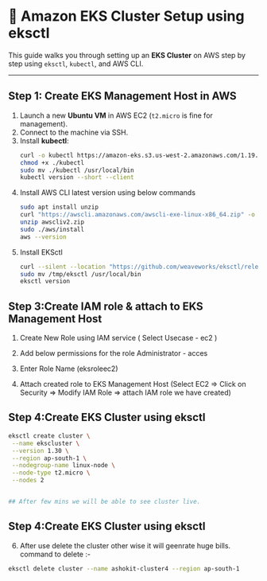# 🚀 Amazon EKS Cluster Setup using eksctl

This guide walks you through setting up an **EKS Cluster** on AWS step by step using `eksctl`, `kubectl`, and AWS CLI.

---

## Step 1: Create EKS Management Host in AWS
1. Launch a new **Ubuntu VM** in AWS EC2 (`t2.micro` is fine for management).
2. Connect to the machine via SSH.
3. Install **kubectl**:
   ```bash
   curl -o kubectl https://amazon-eks.s3.us-west-2.amazonaws.com/1.19.6/2021-01-05/bin/linux/amd64/kubectl
   chmod +x ./kubectl
   sudo mv ./kubectl /usr/local/bin
   kubectl version --short --client

4. Install AWS CLI latest version using below commands
    ```bash
    sudo apt install unzip
    curl "https://awscli.amazonaws.com/awscli-exe-linux-x86_64.zip" -o "awscliv2.zip"
    unzip awscliv2.zip
    sudo ./aws/install
    aws --version

5. Install EKSctl 
     ```bash
   curl --silent --location "https://github.com/weaveworks/eksctl/releases/latest/download/eksctl_$(uname -s)_amd64.tar.gz" | tar xz -C /tmp
   sudo mv /tmp/eksctl /usr/local/bin
   eksctl version

## Step 3:Create IAM role & attach to EKS Management Host

1. Create New Role using IAM service ( Select Usecase - ec2 )
2. Add below permissions for the role
  Administrator - acces
3. Enter Role Name (eksroleec2)

4. Attach created role to EKS Management Host (Select EC2 => Click on Security => Modify IAM Role => attach IAM role we have created)


 
## Step 4:Create EKS Cluster using eksctl
 ```bash
eksctl create cluster \
  --name ekscluster \
  --version 1.30 \
  --region ap-south-1 \
  --nodegroup-name linux-node \
  --node-type t2.micro \
  --nodes 2

 
## After few mins we will be able to see cluster live.

```

## Step 4:Create EKS Cluster using eksctl
6. After use delete the cluster other wise it will geenrate huge bills.
command to delete :- 
 ```bash
eksctl delete cluster --name ashokit-cluster4 --region ap-south-1
